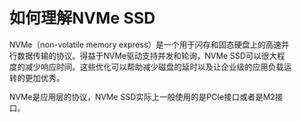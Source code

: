 # 如何理解NVMe SSD

NVMe（non-volatile memory express）是一个用于闪存和固态硬盘上的高速并行数据传输的协议。得益于NVMe驱动支持并发和轮询，NVMe SSD可以很大程度的减少响应时间。这些优化可以帮助减少磁盘的延时以及让企业级的应用负载运转的更加优秀。

NVMe是应用层的协议，NVMe SSD实际上一般使用的是PCIe接口或者是M2接口。
